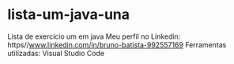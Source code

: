 # lista-um-java-una
Lista de exercício um em java 
Meu perfil no Linkedin: https//www.linkedin.com/in/bruno-batista-992557169
Ferramentas utilizadas: Visual Studio Code
